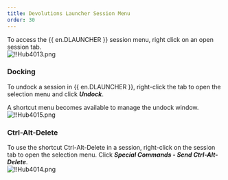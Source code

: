 ```yaml
---
title: Devolutions Launcher Session Menu
order: 30
---
```

To access the {{ en.DLAUNCHER }} session menu, right click on an open session tab.  
![!!Hub4013.png](https://webdevolutions.azureedge.net/docs/en/hub/Hub4013.png) 

### Docking 

To undock a session in {{ en.DLAUNCHER }}, right-click the tab to open the selection menu and click ***Undock***.  

A shortcut menu becomes available to manage the undock window.  
![!!Hub4015.png](https://webdevolutions.azureedge.net/docs/en/hub/Hub4015.png) 

### Ctrl-Alt-Delete 

To use the shortcut Ctrl-Alt-Delete in a session, right-click on the session tab to open the selection menu. Click ***Special Commands - Send Ctrl-Alt-Delete***.  
![!!Hub4014.png](https://webdevolutions.azureedge.net/docs/en/hub/Hub4014.png) 
